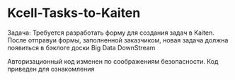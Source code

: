 # Kcell-Tasks-to-Kaiten

Задача:
Требуется разработать форму для создания задач в Kaiten. После отправуи формы, заполненной заказчиком, новая задача должна появиться в бэклоге доски Big Data DownStream

Авторизационный код изменен по соображениям безопасности.
Код приведен для ознакомления

